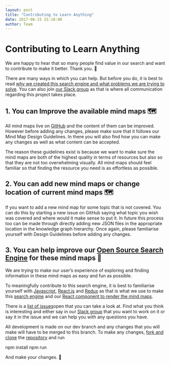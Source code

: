 ```yaml
---
layout: post
title: "Contributing to Learn Anything"
date: 2017-06-15 15:18:00
author: Team
---
```


# Contributing to Learn Anything

We are happy to hear that so many people find value in our search and want to contribute to make it better. Thank you. 💙

There are many ways in which you can help. But before you do, it is best to read [why we created this search engine and what problems we are trying to solve](https://learn-anything.github.io/future/2017/05/27/future-of-learning.html). You can also join [our Slack group](https://knowledge-map.slack.com/shared_invite/MTgxNTYzMjIzNjM5LTE0OTQzMzA4MDAtYzY1YWY0ZDc0NQ) as that is where all communication regarding this project takes place.

## 1. You can Improve the available mind maps 🗺

All mind maps live on [GitHub](https://github.com/nikitavoloboev/learn-anything) and the content of them can be improved. However before adding any changes, please make sure that it follows our Mind Map Design Guidelines. In there you will also find how you can make any changes as well as what content can be accepted.

The reason these guidelines exist is because we want to make sure the mind maps are both of the highest quality in terms of resources but also so that they are not too overwhelming visually. All mind maps should feel familiar so that finding the resource you need is as effortless as possible.

## 2. You can add new mind maps or change location of current mind maps 🗺

If you want to add a new mind map for some topic that is not covered. You can do this by starting a new issue on GitHub saying what topic you wish was covered and where would it make sense to put it. In future this process too can be made through directly adding new JSON files in the appropriate location in the knowledge graph hierarchy. Once again, please familiarise yourself with Design Guidelines before adding any changes.

## 3. You can help improve our [Open Source Search Engine](https://github.com/learn-anything/search-engine) for these mind maps 🔎

We are trying to make our user’s experience of exploring and finding information in these mind maps as easy and fun as possible.

To meaningfully contribute to this search engine, it is best to familiarise yourself with [Javascript](https://learn-anything.xyz/programming/programming_languages/javascript), [React.js](https://learn-anything.xyz/web_development/javascript_libraries/react) and [Redux](https://learn-anything.xyz/web_development/javascript_libraries/redux) as that is what we use to make this [search engine](https://github.com/learn-anything/search-engine) and our [React component to render the mind maps](https://github.com/learn-anything/react-mindmap).

There is a [list of issues](https://github.com/learn-anything/search-engine/issues)open that you can take a look at. Find what you think is interesting and either say in our [Slack group](https://knowledge-map.slack.com/shared_invite/MTgxNTYzMjIzNjM5LTE0OTQzMzA4MDAtYzY1YWY0ZDc0NQ) that you want to work on it or say it in the issue and we can help you with any questions you have.

All development is made on our dev branch and any changes that you will make will have to be merged to this branch. To make any changes, [fork and clone](https://help.github.com/articles/fork-a-repo/) the [repository](https://github.com/learn-anything/search-engine) and run

npm install
npm run

And make your changes. 🎊





